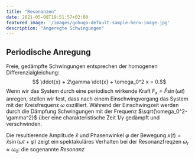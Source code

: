 ```yaml
---
title: "Resonanzen"
date: 2021-05-08T19:51:57+02:00
featured_image: '/images/gohugo-default-sample-hero-image.jpg'
description: "Angeregte Schwingungen"
---
```

## Periodische Anregung
Freie, gedämpfte Schwingungen entsprechen der homogenen Differenzialgleichung:
$$ \ddot{x} + 2\gamma \dot{x} + \omega_0^2 x = 0.$$
Wenn wir das System durch eine periodisch wirkende Kraft $F_x = \hat F \sin(\omega t)$
anregen, stellen wir fest, dass nach einem Einschwingvorgang das System mit der 
Kreisfrequenz $\omega$ oszilliert.  Während der Einschwingzeit
werden durch die Dämpfung Schwingungen mit der Frequenz $\sqrt{\omega_0^2-\gamma^2}$ 
über eine charakteristische Zeit $1/\gamma$ gedämpft und verschwinden. 

Die resultierende Amplitude $\hat x$ und Phasenwinkel $\varphi$ der Bewegung 
$x(t) = \hat x \sin(\omega t + \varphi)$ zeigt ein spektakuläres Verhalten bei 
der Resonanzfreqzen $\omega_r\approx \omega_0$: die sogenannte _Resonanz_
